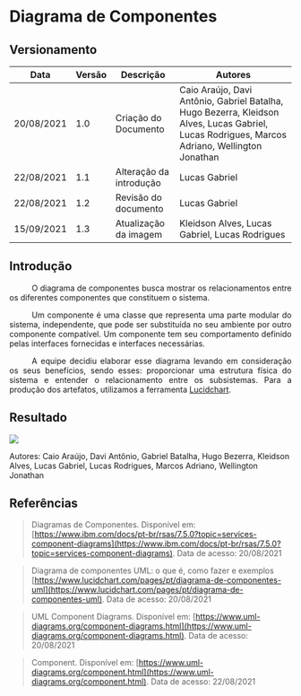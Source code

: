 # Diagrama de Componentes

## Versionamento
| Data | Versão | Descrição | Autores |
| -------- | -------- | -------- | ---|
|   20/08/2021   |  1.0    |  Criação do Documento    | Caio Araújo, Davi Antônio, Gabriel Batalha, Hugo Bezerra,  Kleidson Alves, Lucas Gabriel, Lucas Rodrigues, Marcos Adriano, Wellington Jonathan
|   22/08/2021   |  1.1    | Alteração da introdução | Lucas Gabriel
|   22/08/2021   |  1.2    | Revisão do documento | Lucas Gabriel
|   15/09/2021   |  1.3    |  Atualização da imagem   | Kleidson Alves, Lucas Gabriel, Lucas Rodrigues

## Introdução
<div style="text-indent: 40px; text-align: justify">
<p>
O diagrama de componentes busca mostrar os relacionamentos entre os diferentes componentes que constituem o sistema. 
</p>
<p>
Um componente é uma classe que representa uma parte modular do sistema, independente, que pode ser substituída no seu ambiente por outro componente compatível. Um componente tem seu comportamento definido pelas interfaces fornecidas e interfaces necessárias.
</p>
<p>
A equipe decidiu elaborar esse diagrama levando em consideração os seus benefícios, sendo esses: proporcionar uma estrutura física do sistema e entender o relacionamento entre os subsistemas. Para a produção dos artefatos, utilizamos a ferramenta <a href="https://lucid.app/lucidchart/invitations/accept/inv_0f29bc8b-bb56-4fbb-921a-5b073cd068f0?viewport_loc=-2157%2C-1596%2C1984%2C1966%2C0_0">Lucidchart</a>.
</p>
</div>

## Resultado

[![](https://i.imgur.com/wT9lqXm.png)](https://i.imgur.com/wT9lqXm.png)

Autores: Caio Araújo, Davi Antônio, Gabriel Batalha, Hugo Bezerra,  Kleidson Alves, Lucas Gabriel, Lucas Rodrigues, Marcos Adriano, Wellington Jonathan


## Referências
> Diagramas de Componentes. Disponível em:
[https://www.ibm.com/docs/pt-br/rsas/7.5.0?topic=services-component-diagrams](https://www.ibm.com/docs/pt-br/rsas/7.5.0?topic=services-component-diagrams). Data de acesso: 20/08/2021

> Diagrama de componentes UML: o que é, como fazer e exemplos [https://www.lucidchart.com/pages/pt/diagrama-de-componentes-uml](https://www.lucidchart.com/pages/pt/diagrama-de-componentes-uml). Data de acesso: 20/08/2021

> UML Component Diagrams. Disponível em:
[https://www.uml-diagrams.org/component-diagrams.html](https://www.uml-diagrams.org/component-diagrams.html). Data de acesso: 20/08/2021

> Component. Disponível em: [https://www.uml-diagrams.org/component.html](https://www.uml-diagrams.org/component.html). Data de acesso: 22/08/2021